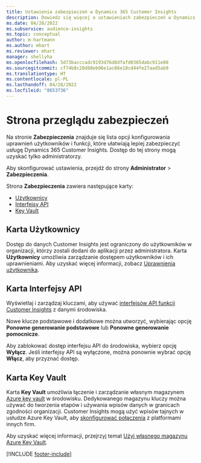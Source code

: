 ```yaml
---
title: Ustawienia zabezpieczeń w Dynamics 365 Customer Insights
description: Dowiedz się więcej o ustawieniach zabezpieczeń w Dynamics 365 Customer Insights.
ms.date: 04/28/2022
ms.subservice: audience-insights
ms.topic: conceptual
author: m-hartmann
ms.author: mhart
ms.reviewer: mhart
manager: shellyha
ms.openlocfilehash: 5d73bacccadc9193d76d8dfafd0365dabc911e00
ms.sourcegitcommit: cf74b8c20d88eb96e1ac86e18cd44fe27aad5ab9
ms.translationtype: HT
ms.contentlocale: pl-PL
ms.lasthandoff: 04/28/2022
ms.locfileid: "8653736"
---
```

# <a name="security-overview-page"></a>Strona przeglądu zabezpieczeń

Na stronie **Zabezpieczenia** znajduje się lista opcji konfigurowania uprawnień użytkowników i funkcji, które ułatwiają lepiej zabezpieczyć usługę Dynamics 365 Customer Insights. Dostęp do tej strony mogą uzyskać tylko administratorzy. 

Aby skonfigurować ustawienia, przejdź do strony **Administrator** > **Zabezpieczenia**.

Strona **Zabezpieczenia** zawiera następujące karty:
- [Użytkownicy](#users-tab)
- [Interfejsy API](#apis-tab)
- [Key Vault](#key-vault-tab)

## <a name="users-tab"></a>Karta Użytkownicy

Dostęp do danych Customer Insights jest ograniczony do użytkowników w organizacji, którzy zostali dodani do aplikacji przez administratora. Karta **Użytkownicy** umożliwia zarządzanie dostępem użytkowników i ich uprawnieniami. Aby uzyskać więcej informacji, zobacz [Uprawnienia użytkownika](permissions.md).

## <a name="apis-tab"></a>Karta Interfejsy API

Wyświetlaj i zarządzaj kluczami, aby używać [interfejsów API funkcji Customer Insights](apis.md) z danymi środowiska.

Nowe klucze podstawowe i dodatkowe można utworzyć, wybierając opcję **Ponowne generowanie podstawowe** lub **Ponowne generowanie pomocnicze**. 

Aby zablokować dostęp interfejsu API do środowiska, wybierz opcję **Wyłącz**. Jeśli interfejsy API są wyłączone, można ponownie wybrać opcję **Włącz**, aby przyznać dostęp.

## <a name="key-vault-tab"></a>Karta Key Vault

Karta **Key Vault** umożliwia łączenie i zarządzanie własnym magazynem [Azure key vault](/azure/key-vault/general/basic-concepts) w środowisku.
Dedykowanego magazynu kluczy można używać do tworzenia etapów i używania wpisów danych w granicach zgodności organizacji. Customer Insights mogą użyć wpisów tajnych w usłudze Azure Key Vault, aby [skonfigurować połączenia](connections.md) z platformami innych firm.

Aby uzyskać więcej informacji, przejrzyj temat [Użyj własnego magazynu Azure Key Vault](use-azure-key-vault.md).


[!INCLUDE [footer-include](includes/footer-banner.md)]
